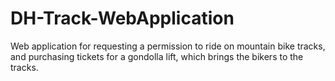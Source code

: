 # DH-Track-WebApplication
Web application for requesting a permission to ride on mountain bike tracks, and purchasing tickets for a gondolla lift, which brings the bikers to the tracks.
